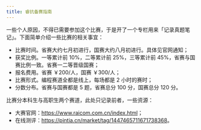 ```yaml
---
title: 睿抗备赛指南
---
```


一些个人原因，不得已需要参加这个比赛，于是开了一个专栏用来「记录真题笔记」。下面简单介绍一些比赛的相关事宜：

- 比赛时间。省赛大约七月初进行，国赛大约八月初进行。具体见官网通知；
- 获奖比例。一等累计前 10%，二等累计前 25%，三等累计前 45%，省赛与国赛比例一致。省赛一二等晋级国赛；
- 报名费用。省赛 ￥200/人，国赛 ￥300/人；
- 比赛形式。编程赛道全都是线上，每场都是 2 小时的赛时；
- 分数分布。省赛与国赛都是 5 题，省赛总分 100 分，国赛总分 120 分。

比赛分本科生与高职生两个赛道，此处只记录前者，一些资源：

- 大赛官网：<https://www.raicom.com.cn/index.html>；
- 在线测评：<https://pintia.cn/market/tag/1447465711671738368>。
